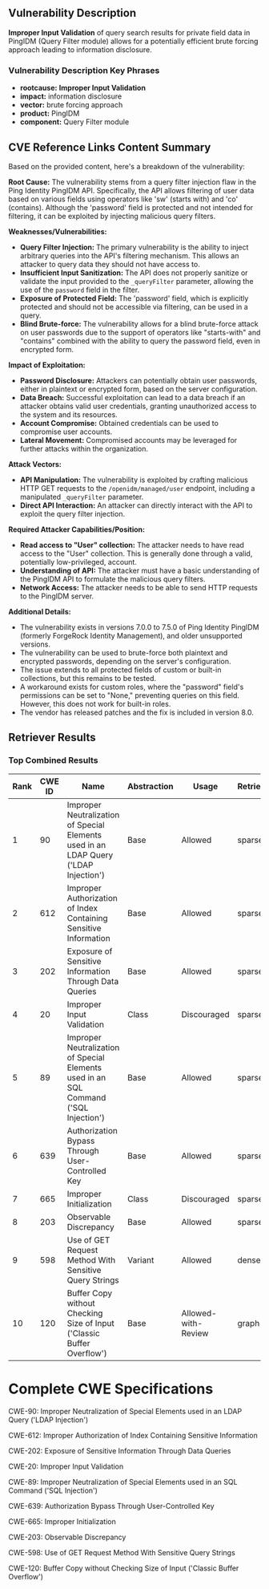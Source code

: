 ## Vulnerability Description
**Improper Input Validation** of query search results for private field data in PingIDM (Query Filter module) allows for a potentially efficient brute forcing approach leading to information disclosure.

### Vulnerability Description Key Phrases
- **rootcause:** **Improper Input Validation**
- **impact:** information disclosure
- **vector:** brute forcing approach
- **product:** PingIDM
- **component:** Query Filter module

## CVE Reference Links Content Summary
Based on the provided content, here's a breakdown of the vulnerability:

**Root Cause:**
The vulnerability stems from a query filter injection flaw in the Ping Identity PingIDM API. Specifically, the API allows filtering of user data based on various fields using operators like 'sw' (starts with) and 'co' (contains).  Although the 'password' field is protected and not intended for filtering, it can be exploited by injecting malicious query filters.

**Weaknesses/Vulnerabilities:**
- **Query Filter Injection:** The primary vulnerability is the ability to inject arbitrary queries into the API's filtering mechanism. This allows an attacker to query data they should not have access to.
- **Insufficient Input Sanitization:** The API does not properly sanitize or validate the input provided to the `_queryFilter` parameter, allowing the use of the `password` field in the filter.
- **Exposure of Protected Field:** The 'password' field, which is explicitly protected and should not be accessible via filtering, can be used in a query.
- **Blind Brute-force:** The vulnerability allows for a blind brute-force attack on user passwords due to the support of operators like "starts-with" and "contains" combined with the ability to query the password field, even in encrypted form.

**Impact of Exploitation:**
- **Password Disclosure:** Attackers can potentially obtain user passwords, either in plaintext or encrypted form, based on the server configuration.
- **Data Breach:** Successful exploitation can lead to a data breach if an attacker obtains valid user credentials, granting unauthorized access to the system and its resources.
- **Account Compromise:** Obtained credentials can be used to compromise user accounts.
- **Lateral Movement:** Compromised accounts may be leveraged for further attacks within the organization.

**Attack Vectors:**
- **API Manipulation:** The vulnerability is exploited by crafting malicious HTTP GET requests to the `/openidm/managed/user` endpoint, including a manipulated `_queryFilter` parameter.
- **Direct API Interaction:** An attacker can directly interact with the API to exploit the query filter injection.

**Required Attacker Capabilities/Position:**
- **Read access to "User" collection:**  The attacker needs to have read access to the "User" collection. This is generally done through a valid, potentially low-privileged, account.
- **Understanding of API:**  The attacker must have a basic understanding of the PingIDM API to formulate the malicious query filters.
- **Network Access:** The attacker needs to be able to send HTTP requests to the PingIDM server.

**Additional Details:**
- The vulnerability exists in versions 7.0.0 to 7.5.0 of Ping Identity PingIDM (formerly ForgeRock Identity Management), and older unsupported versions.
- The vulnerability can be used to brute-force both plaintext and encrypted passwords, depending on the server's configuration.
- The issue extends to all protected fields of custom or built-in collections, but this remains to be tested.
- A workaround exists for custom roles, where the "password" field's permissions can be set to "None," preventing queries on this field. However, this does not work for built-in roles.
- The vendor has released patches and the fix is included in version 8.0.

## Retriever Results

### Top Combined Results

| Rank | CWE ID | Name | Abstraction | Usage  | Retrievers | Individual Scores |
|------|--------|------|-------------|-------|------------|-------------------|
| 1 | 90 | Improper Neutralization of Special Elements used in an LDAP Query ('LDAP Injection') | Base | Allowed | sparse | 0.181 |
| 2 | 612 | Improper Authorization of Index Containing Sensitive Information | Base | Allowed | sparse | 0.166 |
| 3 | 202 | Exposure of Sensitive Information Through Data Queries | Base | Allowed | sparse | 0.140 |
| 4 | 20 | Improper Input Validation | Class | Discouraged | sparse | 0.138 |
| 5 | 89 | Improper Neutralization of Special Elements used in an SQL Command ('SQL Injection') | Base | Allowed | sparse | 0.132 |
| 6 | 639 | Authorization Bypass Through User-Controlled Key | Base | Allowed | sparse | 0.128 |
| 7 | 665 | Improper Initialization | Class | Discouraged | sparse | 0.126 |
| 8 | 203 | Observable Discrepancy | Base | Allowed | sparse | 0.126 |
| 9 | 598 | Use of GET Request Method With Sensitive Query Strings | Variant | Allowed | dense | 0.503 |
| 10 | 120 | Buffer Copy without Checking Size of Input ('Classic Buffer Overflow') | Base | Allowed-with-Review | graph | 0.002 |



# Complete CWE Specifications

CWE-90: Improper Neutralization of Special Elements used in an LDAP Query ('LDAP Injection')

CWE-612: Improper Authorization of Index Containing Sensitive Information

CWE-202: Exposure of Sensitive Information Through Data Queries

CWE-20: Improper Input Validation

CWE-89: Improper Neutralization of Special Elements used in an SQL Command ('SQL Injection')

CWE-639: Authorization Bypass Through User-Controlled Key

CWE-665: Improper Initialization

CWE-203: Observable Discrepancy

CWE-598: Use of GET Request Method With Sensitive Query Strings

CWE-120: Buffer Copy without Checking Size of Input ('Classic Buffer Overflow')